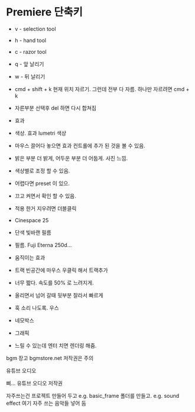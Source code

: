 # Premiere 단축키

* v - selection tool
* h - hand tool
* c - razor tool

* q - 앞 날리기
* w - 뒤 날리기

* cmd + shift + k 현재 위치 자르기. 그런데 전부 다 자름. 하나만 자르려면 cmd + k
* 자른부분 선택후 del 하면 다시 합쳐짐

* 효과
* 색상. 효과 lumetri 색상
* 마우스 끌어다 놓으면 효과 컨트롤에 추가 된 것을 볼 수 있음.
* 밝은 부분 더 밝게, 어두운 부분 더 어둡게. 사진 느낌.
* 색상별로 조정 할 수 있음.
* 어렵다면 preset 이 있으.
* 끄고 켜면서 확인 할 수 있음.
* 적용 한거 지우려면 더블클릭
* Cinespace 25
* 단색 빛바랜 필름
* 필름. Fuji Eterna 250d...

* 움직이는 효과

* 트랙 빈공간에 마우스 우클릭 해서 트랙추가
* 너무 짧다. 속도를 50% 로 느려지게.

* 올리면서 넘어 갈때 뒷부분 잘라서 빠르게
* 훅 소리 나도록. 우스

* 네모박스
* 그래픽
* 느릴 수 있는데 엔터 치면 렌더링 해줌.


bgm 장고
bgmstore.net
저작권은 주의

유튜브 오디오

삐...
유튜브 오디오 저작권


자주쓰는건 프로젝트 만들어 두고
e.g. basic_frame
폴더를 만들고. e.g. sound effect 여기 자주 쓰는 음악들 넣어 둠
